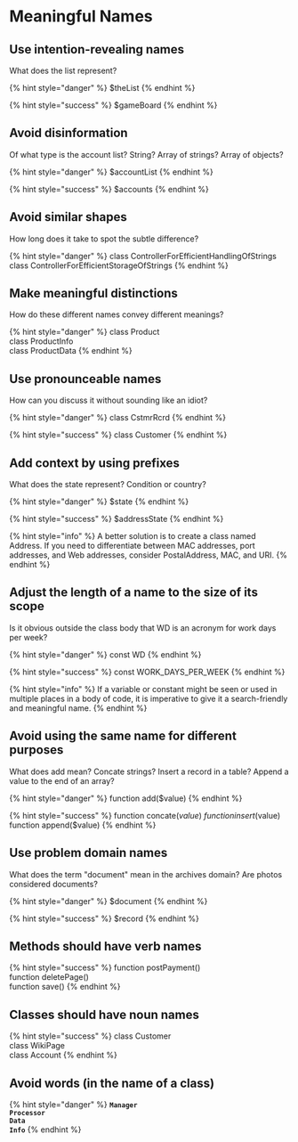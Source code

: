 # Meaningful Names

## Use intention-revealing names

What does the list represent?

{% hint style="danger" %}
$theList
{% endhint %}

{% hint style="success" %}
$gameBoard
{% endhint %}

## Avoid disinformation

Of what type is the account list? String? Array of strings? Array of objects?

{% hint style="danger" %}
$accountList
{% endhint %}

{% hint style="success" %}
$accounts
{% endhint %}

## Avoid similar shapes

How long does it take to spot the subtle difference?

{% hint style="danger" %}
class ControllerForEfficientHandlingOfStrings  \
class ControllerForEfficientStorageOfStrings
{% endhint %}

## Make meaningful distinctions

How do these different names convey different meanings?

{% hint style="danger" %}
class Product  \
class ProductInfo  \
class ProductData
{% endhint %}

## Use pronounceable names

How can you discuss it without sounding like an idiot?

{% hint style="danger" %}
class CstmrRcrd
{% endhint %}

{% hint style="success" %}
class Customer
{% endhint %}

## Add context by using prefixes

What does the state represent? Condition or country?

{% hint style="danger" %}
$state
{% endhint %}

{% hint style="success" %}
$addressState
{% endhint %}

{% hint style="info" %}
A better solution is to create a class named Address. If you need to differentiate between MAC addresses, port addresses, and Web addresses, consider PostalAddress, MAC, and URI.
{% endhint %}

## Adjust the length of a name to the size of its scope

Is it obvious outside the class body that WD is an acronym for work days per week?

{% hint style="danger" %}
const WD
{% endhint %}

{% hint style="success" %}
const WORK_DAYS_PER_WEEK
{% endhint %}

{% hint style="info" %}
If a variable or constant might be seen or used in multiple places in a body of code, it is imperative to give it a search-friendly and meaningful name.
{% endhint %}

## Avoid using the same name for different purposes

What does add mean? Concate strings? Insert a record in a table? Append a value to the end of an array?

{% hint style="danger" %}
function add($value)
{% endhint %}

{% hint style="success" %}
function concate($value)  \
function insert($value)  \
function append($value)
{% endhint %}

## Use problem domain names

What does the term "document" mean in the archives domain? Are photos considered documents?

{% hint style="danger" %}
$document
{% endhint %}

{% hint style="success" %}
$record
{% endhint %}

## Methods should have verb names

{% hint style="success" %}
function postPayment()\
function deletePage()\
function save()
{% endhint %}

## Classes should have noun names

{% hint style="success" %}
class Customer\
class WikiPage\
class Account
{% endhint %}

## Avoid words (in the name of a class)

{% hint style="danger" %}
**`Manager `**\
**`Processor `**\
**`Data `**\
**`Info`**
{% endhint %}
